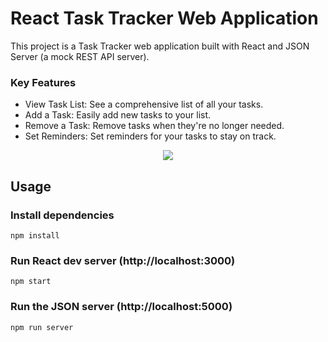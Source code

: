 # React Task Tracker Web Application

This project is a Task Tracker web application built with React and JSON Server (a mock REST API server).

### Key Features

- View Task List: See a comprehensive list of all your tasks.
- Add a Task: Easily add new tasks to your list.
- Remove a Task: Remove tasks when they're no longer needed.
- Set Reminders: Set reminders for your tasks to stay on track.

<div align="center">
	<img src="https://github.com/MrAliBilal/React-Task-Tracker-Web-Application/blob/main/Task%20Tracker.gif">
</div>


## Usage

### Install dependencies

```
npm install
```

### Run React dev server (http://localhost:3000)

```
npm start
```

### Run the JSON server (http://localhost:5000)

```
npm run server
```
